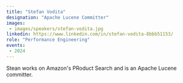 ```yaml
---
title: "Stefan Vodita"
designation: "Apache Lucene Committer"
images:
 - images/speakers/stefan-vodita.jpg
linkedin: https://www.linkedin.com/in/stefan-vodita-8bbb51153/
role: "Performance Engineering"
events:
 - 2024
---
```


Stean works on Amazon's PRoduct Search and is an Apache Lucene committer.